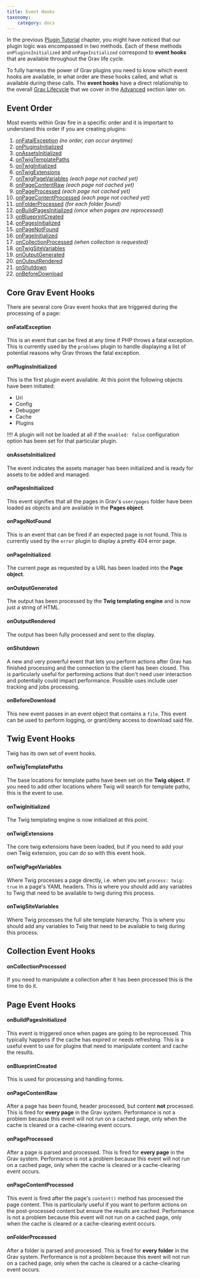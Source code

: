 ```yaml
---
title: Event Hooks
taxonomy:
    category: docs
---
```


In the previous [Plugin Tutorial](../plugin-tutorial) chapter, you might have noticed that our plugin logic was encompassed in two methods.  Each of these methods `onPluginsInitialized` and `onPageInitialized` correspond to **event hooks** that are available throughout the Grav life cycle.

To fully harness the power of Grav plugins you need to know which event hooks are available, in what order are these hooks called, and what is available during these calls.  The **event hooks** have a direct relationship to the overall [Grav Lifecycle](../../advanced/grav-lifecycle) that we cover in the [Advanced](../../advanced) section later on.

## Event Order

Most events within Grav fire in a specific order and it is important to understand this order if you are creating plugins:

1. [onFatalException](../event-hooks#onFatalException) _(no order, can occur anytime)_
1. [onPluginsInitialized](../event-hooks#onPluginsInitialized)
1. [onAssetsInitialized](../event-hooks#onAssetsInitialized)
1. [onTwigTemplatePaths](../event-hooks#onTwigTemplatePaths)
1. [onTwigInitialized](../event-hooks#onTwigInitialized)
1. [onTwigExtensions](../event-hooks#onTwigExtensions)
1. [onTwigPageVariables](../event-hooks#onTwigPageVariables) _(each page not cached yet)_
1. [onPageContentRaw](../event-hooks#onPageContentRaw) _(each page not cached yet)_
1. [onPageProcessed](../event-hooks#onPageProcessed) _(each page not cached yet)_
1. [onPageContentProcessed](../event-hooks#onPageContentProcessed) _(each page not cached yet)_
1. [onFolderProcessed](../event-hooks#onFolderProcessed) _(for each folder found)_
1. [onBuildPagesInitialized](../event-hooks#onBuildPagesInitialized) _(once when pages are reprocessed)_
1. [onBlueprintCreated](../event-hooks#onBlueprintCreated)
1. [onPagesInitialized](../event-hooks#onPagesInitialized)
1. [onPageNotFound](../event-hooks#onPageNotFound)
1. [onPageInitialized](../event-hooks#onPageInitialized)
1. [onCollectionProcessed](../event-hooks#onCollectionProcessed) _(when collection is requested)_
1. [onTwigSiteVariables](../event-hooks#onTwigSiteVariables)
1. [onOutputGenerated](../event-hooks#onOutputGenerated)
1. [onOutputRendered](../event-hooks#onOutputRendered)
1. [onShutdown](../event-hooks#onShutdown)
1. [onBeforeDownload](../event-hooks#onBeforeDownload)


## Core Grav Event Hooks

There are several core Grav event hooks that are triggered during the processing of a page:

<a name="onFatalException"></a>
#### onFatalException

This is an event that can be fired at any time if PHP throws a fatal exception. This is currently used by the `problems` plugin to handle displaying a list of potential reasons why Grav throws the fatal exception.

<a name="onPluginsInitialized"></a>
#### onPluginsInitialized

This is the first plugin event available. At this point the following objects have been initiated:

* Uri
* Config
* Debugger
* Cache
* Plugins

!!!! A plugin will not be loaded at all if the `enabled: false` configuration option has been set for that particular plugin.

<a name="onAssetsInitialized"></a>
#### onAssetsInitialized

The event indicates the assets manager has been initialized and is ready for assets to be added and managed.

<a name="onPagesInitialized"></a>
#### onPagesInitialized

This event signifies that all the pages in Grav's `user/pages` folder have been loaded as objects and are available in the **Pages object**.

<a name="onPageNotFound"></a>
#### onPageNotFound

This is an event that can be fired if an expected page is not found. This is currently used by the `error` plugin to display a pretty 404 error page.

<a name="onPageInitialized"></a>
#### onPageInitialized

The current page as requested by a URL has been loaded into the **Page object**.

<a name="onOutputGenerated"></a>
#### onOutputGenerated

The output has been processed by the **Twig templating engine** and is now just a string of HTML.

<a name="onOutputRendered"></a>
#### onOutputRendered

The output has been fully processed and sent to the display.

<a name="onShutdown"></a>
#### onShutdown

A new and very powerful event that lets you perform actions after Grav has finished processing and the connection to the client has been closed.  This is particularly useful for performing actions that don't need user interaction and potentially could impact performance.  Possible uses include user tracking and jobs processing.

<a name="onBeforeDownload"></a>
#### onBeforeDownload

This new event passes in an event object that contains a `file`.  This event can be used to perform logging, or grant/deny access to download said file.

## Twig Event Hooks

Twig has its own set of event hooks.

<a name="onTwigTemplatePaths"></a>
#### onTwigTemplatePaths

The base locations for template paths have been set on the **Twig object**.  If you need to add other locations where Twig will search for template paths, this is the event to use.

<a name="onTwigInitialized"></a>
#### onTwigInitialized

The Twig templating engine is now initialized at this point.

<a name="onTwigExtensions"></a>
#### onTwigExtensions

The core twig extensions have been loaded, but if you need to add your own Twig extension, you can do so with this event hook.

<a name="onTwigPageVariables"></a>
#### onTwigPageVariables

Where Twig processes a page directly, i.e. when you set `process: twig: true` in a page's YAML headers. This is where you should add any variables to Twig that need to be available to twig during this process.

<a name="onTwigSiteVariables"></a>
#### onTwigSiteVariables

Where Twig processes the full site template hierarchy.  This is where you should add any variables to Twig that need to be available to twig during this process.

## Collection Event Hooks

<a name="onCollectionProcessed"></a>
#### onCollectionProcessed

If you need to manipulate a collection after it has been processed this is the time to do it.

## Page Event Hooks

<a name="onBuildPagesInitialized"></a>
#### onBuildPagesInitialized

This event is triggered once when pages are going to be reprocessed.  This typically happens if the cache has expired or needs refreshing.  This is a useful event to use for plugins that need to manipulate content and cache the results.

<a name="onBlueprintCreated"></a>
#### onBlueprintCreated

This is used for processing and handling forms.

<a name="onPageContentRaw"></a>
#### onPageContentRaw

After a page has been found, header processed, but content **not** processed.  This is fired for **every page** in the Grav system.  Performance is not a problem because this event will not run on a cached page, only when the cache is cleared or a cache-clearing event occurs.

<a name="onPageProcessed"></a>
#### onPageProcessed

After a page is parsed and processed.  This is fired for **every page** in the Grav system.  Performance is not a problem because this event will not run on a cached page, only when the cache is cleared or a cache-clearing event occurs.

<a name="onPageContentProcessed"></a>
#### onPageContentProcessed

This event is fired after the page's `content()` method has processed the page content.  This is particularly useful if you want to perform actions on the post-processed content but ensure the results are cached.  Performance is not a problem because this event will not run on a cached page, only when the cache is cleared or a cache-clearing event occurs.

<a name="onFolderProcessed"></a>
#### onFolderProcessed

After a folder is parsed and processed.  This is fired for **every folder** in the Grav system.  Performance is not a problem because this event will not run on a cached page, only when the cache is cleared or a cache-clearing event occurs.
